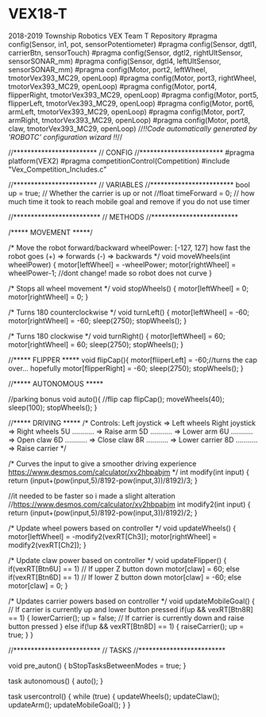 # VEX18-T
2018-2019 Township Robotics VEX Team T Repository
#pragma config(Sensor, in1,             pot,            sensorPotentiometer)
#pragma config(Sensor, dgtl1,           carrierBtn,     sensorTouch)
#pragma config(Sensor, dgtl2,           rightUltSensor, sensorSONAR_mm)
#pragma config(Sensor, dgtl4,           leftUltSensor,  sensorSONAR_mm)
#pragma config(Motor,  port2,           leftWheel,      tmotorVex393_MC29, openLoop)
#pragma config(Motor,  port3,           rightWheel,     tmotorVex393_MC29, openLoop)
#pragma config(Motor,  port4,           flipperRight,   tmotorVex393_MC29, openLoop)
#pragma config(Motor,  port5,           flipperLeft,    tmotorVex393_MC29, openLoop)
#pragma config(Motor,  port6,           armLeft,        tmotorVex393_MC29, openLoop)
#pragma config(Motor,  port7,           armRight,       tmotorVex393_MC29, openLoop)
#pragma config(Motor,  port8,           claw,           tmotorVex393_MC29, openLoop)
//*!!Code automatically generated by 'ROBOTC' configuration wizard               !!*//

//************************
//         CONFIG
//************************
#pragma platform(VEX2)
#pragma competitionControl(Competition)
#include "Vex_Competition_Includes.c"


//************************
//       VARIABLES
//************************
bool up = true;   // Whether the carrier is up or not
//float timeForward = 0;	// how much time it took to reach mobile goal and remove if you do not use timer

//*************************
//         METHODS
//*************************

/***** MOVEMENT *****/

/* Move the robot forward/backward
		wheelPower: [-127, 127] how fast the robot goes
				(+) => forwards
				(-) => backwards      */
void moveWheels(int wheelPower) {
	motor[leftWheel] = -wheelPower;
	motor[rightWheel] = wheelPower-1; //dont change! made so robot does not curve
}

/* Stops all wheel movement */
void stopWheels() {
	motor[leftWheel] = 0;
	motor[rightWheel] = 0;
}

/* Turns 180 counterclockwise */
void turnLeft() {
	motor[leftWheel] = -60;
	motor[rightWheel] = -60;
	sleep(2750);
	stopWheels();
}

/* Turns 180 clockwise */
void turnRight() {
	motor[leftWheel] = 60;
	motor[rightWheel] = 60;
	sleep(2750);
	stopWheels();
}


//***** FLIPPER *****
void flipCap(){
  motor[fliiperLeft] = -60;//turns the cap over... hopefully
	motor[flipperRight] = -60;
	sleep(2750);
	stopWheels();
}
   

//***** AUTONOMOUS *****


//parking bonus
void auto(){
	//flip cap
	flipCap();
	moveWheels(40);
	sleep(100);
	stopWheels();
}


//***** DRIVING *****
/* Controls:
		Left joystick  => Left wheels
		Right joystick => Right wheels
		5U ........... => Raise arm
		5D ........... => Lower arm
		6U ........... => Open claw
		6D ........... => Close claw
		8R ........... => Lower carrier
		8D ........... => Raise carrier
*/

/* Curves the input to give a smoother driving experience
https://www.desmos.com/calculator/xv2hbpabjm        */
int modify(int input) {
	return (input+(pow(input,5)/8192-pow(input,3))/8192)/3;
}

//it needed to be faster so i made a slight alteration
//https://www.desmos.com/calculator/xv2hbpabjm
int modify2(int input) {
	return (input+(pow(input,5)/8192-pow(input,3))/8192)/2;
}

/* Update wheel powers based on controller */
void updateWheels() {
	motor[leftWheel] = -modify2(vexRT[Ch3]);
	motor[rightWheel] = modify2(vexRT[Ch2]);
}

/* Update claw power based on controller */
void updateFlipper() {
	if(vexRT[Btn6U] == 1) // If upper Z button down
		motor[claw] = 60;
	else if(vexRT[Btn6D] == 1) // If lower Z button down
		motor[claw] = -60;
	else
		motor[claw] = 0;
}



/* Updates carrier powers based on controller */
void updateMobileGoal() {
	// If carrier is currently up and lower button pressed
	if(up && vexRT[Btn8R] == 1) {
		lowerCarrier();
		up = false;
	// If carrier is currently down and raise button pressed
	} else if(!up && vexRT[Btn8D] == 1) {
		raiseCarrier();
		up = true;
	}
}


//*************************
//          TASKS
//*************************

void pre_auton() {
	bStopTasksBetweenModes = true;
}

task autonomous() {
	auto();
}

task usercontrol() {
	while (true) {
		updateWheels();
		updateClaw();
		updateArm();
		updateMobileGoal();
	}
}
